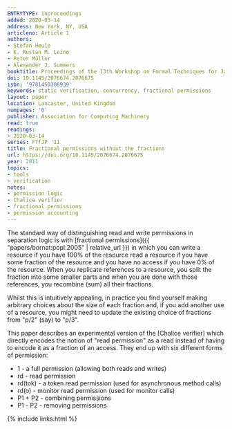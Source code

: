 ```yaml
---
ENTRYTYPE: inproceedings
added: 2020-03-14
address: New York, NY, USA
articleno: Article 1
authors:
- Stefan Heule
- K. Rustan M. Leino
- Peter Müller
- Alexander J. Summers
booktitle: Proceedings of the 13th Workshop on Formal Techniques for Java-Like Programs
doi: 10.1145/2076674.2076675
isbn: '9781450308939'
keywords: static verification, concurrency, fractional permissions
layout: paper
location: Lancaster, United Kingdom
numpages: '6'
publisher: Association for Computing Machinery
read: true
readings:
- 2020-03-14
series: FTfJP '11
title: Fractional permissions without the fractions
url: https://doi.org/10.1145/2076674.2076675
year: 2011
topics:
- tools
- verification
notes:
- permission logic
- Chalice verifier
- fractional permissions
- permission accounting
---
```


The standard way of distinguishing read and write permissions
in separation logic is with
[fractional permissions]({{ "papers/bornat:popl:2005" | relative_url }})
in which you can write a resource if you have 100% of the resource
read a resource if you have some fraction of the resource
and you have no access if you have 0% of the resource.
When you replicate references to a resource, you split the
fraction into some smaller parts and when you are done with those
references, you recombine (sum) all their fractions.

Whilst this is intuitively appealing, in practice you find yourself
making arbitrary choices about the size of each fraction
and, if you add another use of a resource, you might need to update
the existing choice of fractions from "p/2" (say) to "p/3".

This paper describes an experimental version of the [Chalice verifier] which
directly encodes the notion of "read permission" as a read
instead of having to encode it as a fraction of an access.
They end up with six different forms of permission:

- 1 - a full permission (allowing both reads and writes)
- rd - read permission
- rd(tok) - a token read permission (used for asynchronous method calls)
- rd(o) - monitor read permission (used for monitor calls)
- P1 + P2 - combining permissions
- P1 - P2 - removing permissions

{% include links.html %}
